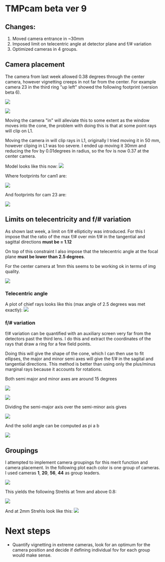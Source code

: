 # TMPcam beta ver 9

## Changes:

1. Moved camera entrance in ~30mm
2. Imposed limit on telecentric angle at detector plane and f/# variation
3. Optimized cameras in 4 groups.

## Camera placement

The camera from last week allowed 0.38 degrees through the center camera,
however vignetting creeps in not far from the center. For example camera 23
in the third ring "up left" showed the following footprint (version beta 6).

![](beta6_cam23_footprint.png)

![](beta6__cam01_layout.png)

Moving the camera "in" will alleviate this to some extent as the window moves
into the cone, the problem with doing this is that at some point rays will clip
on L1.

Moving the camera in will clip rays in L1, originally I tried moving it in
50 mm, however cliping in L1 was too severe. I ended up moving it 30mm and
reducing the fov by 0.01degrees in radius, so the fov is now 0.37 at the center
camera.

Model looks like this now:
![](beta9__cam01_layout.png)

Where footprints for cam1 are:

![](beta9_cam01_footprint.png)

And footprints for cam 23 are:

![](beta9_cam23_footprint.png)

## Limits on telecentricity and f/# variation

As shown last week, a limit on f/# ellipticity was introduced. For this I
impose that the ratio of the max f/# over min f/# in the tangential and sagittal
directions **must be = 1.12**

On top of this constraint I also impose that the telecentric angle at the focal
plane **must be lower than 2.5 degrees**.

For the center camera at 1mm this seems to be working ok in terms of img quality.

![](../strehls_1mm/01.png)

### Telecentric angle
A plot of chief rays looks like this (max angle of 2.5 degrees was met exactly):
![](beta9_chief_rays.png)


### f/# variation

f/# variation can be quantified with an auxiliary screen very far from the
detectors past the third lens. I do this and extract the coordinates of the
rays that draw a ring for a few field points.

Doing this will give the shape of the cone, which I can then use to fit ellipses,
the major and minor semi axes will give the f/# in the sagital and tangential
directions. This method is better than using only the plus/minus marginal rays
because it accounts for rotations.

Both semi major and minor axes are around 15 degrees

![](a_conf_01.png)

![](b_conf_01.png)

Dividing the semi-major axis over the semi-minor axis gives

![](ellipticity_map_conf_01.png)

And the solid angle can be computed as pi a b

![](solidangle_conf_01.png)



## Groupings

I attempted to implement camera groupings for this merit function and camera
placement. In the following plot each color is one group of cameras. I used
cameras **1**, **20**, **56**, **44** as group leaders.

![](camera_groups.png)

This yields the following Strehls at 1mm and above 0.8:

![](1mm_area_above_0p8.png)

And at 2mm Strehls look like this:
![](2mm_area_above_0p8.png)

# Next steps

* Quantify vignetting in extreme cameras, look for an optimum for the camera position and decide if defining individual fov
for each group would make sense.
